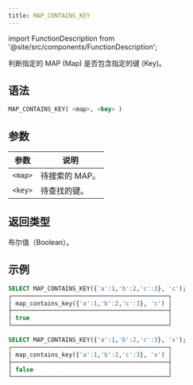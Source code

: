 ```yaml
---
title: MAP_CONTAINS_KEY
---
```

import FunctionDescription from '@site/src/components/FunctionDescription';

<FunctionDescription description="引入或更新于：v1.2.464"/>

判断指定的 MAP (Map) 是否包含指定的键 (Key)。

## 语法

```sql
MAP_CONTAINS_KEY( <map>, <key> )
```

## 参数

| 参数 | 说明 |
|-----------|-------------------------|
| `<map>` | 待搜索的 MAP。 |
| `<key>` | 待查找的键。 |

## 返回类型

布尔值（Boolean）。

## 示例

```sql
SELECT MAP_CONTAINS_KEY({'a':1,'b':2,'c':3}, 'c');
┌────────────────────────────────────────────┐
│ map_contains_key({'a':1,'b':2,'c':3}, 'c') │
├────────────────────────────────────────────┤
│ true                                       │
└────────────────────────────────────────────┘

SELECT MAP_CONTAINS_KEY({'a':1,'b':2,'c':3}, 'x');
┌────────────────────────────────────────────┐
│ map_contains_key({'a':1,'b':2,'c':3}, 'x') │
├────────────────────────────────────────────┤
│ false                                      │
└────────────────────────────────────────────┘
```